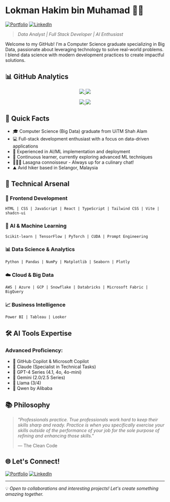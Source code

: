 # Lokman Hakim bin Muhamad 👨‍💻

[![Portfolio](https://img.shields.io/badge/Portfolio-lokmanportfolio.netlify.app-blue?style=flat&logo=google-chrome)](https://lokmanportfolio.netlify.app/)
[![LinkedIn](https://img.shields.io/badge/LinkedIn-Lokman_Hakim-blue?style=flat&logo=linkedin)](https://www.linkedin.com/in/lokman-hakim-muhd)

> *Data Analyst | Full Stack Developer | AI Enthusiast*

Welcome to my GitHub! I'm a Computer Science graduate specializing in Big Data, passionate about leveraging technology to solve real-world problems. I blend data science with modern development practices to create impactful solutions.

## 📊 GitHub Analytics

<p align="center">
  <a href="https://github.com/anuraghazra/github-readme-stats#gh-dark-mode-only">
    <img src="https://github-readme-stats.vercel.app/api?username=One0385&show_icons=true&theme=algolia#gh-dark-mode-only" />
  </a>
  <a href="https://github.com/anuraghazra/github-readme-stats#gh-light-mode-only">
    <img src="https://github-readme-stats.vercel.app/api?username=One0385&show_icons=true&theme=swift#gh-light-mode-only" />
  </a>
</p>

<p align="center">
  <a href="https://github.com/anuraghazra/convoychat#gh-dark-mode-only">
    <img src="https://github-readme-stats.vercel.app/api/top-langs?username=One0385&layout=compact&theme=algolia&langs_count=8&card_width=320#gh-dark-mode-only" />
  </a>
  <a href="https://github.com/anuraghazra/convoychat#gh-light-mode-only">
    <img src="https://github-readme-stats.vercel.app/api/top-langs?username=One0385&layout=compact&theme=swift&langs_count=8&card_width=320#gh-light-mode-only" />
  </a>
</p>

## 🚀 Quick Facts

- 🎓 Computer Science (Big Data) graduate from UiTM Shah Alam
- 💻 Full-stack development enthusiast with a focus on data-driven applications
- 🤖 Experienced in AI/ML implementation and deployment
- 🌱 Continuous learner, currently exploring advanced ML techniques
- 👨🏻‍🍳 Lasagna connoisseur - Always up for a culinary chat!
- ⛰️ Avid hiker based in Selangor, Malaysia

## 💼 Technical Arsenal

### 🎨 Frontend Development
```
HTML | CSS | JavaScript | React | TypeScript | Tailwind CSS | Vite | shadcn-ui
```

### 🤖 AI & Machine Learning
```
Scikit-learn | TensorFlow | PyTorch | CUDA | Prompt Engineering
```

### 📊 Data Science & Analytics
```
Python | Pandas | NumPy | Matplotlib | Seaborn | Plotly
```

### ☁️ Cloud & Big Data
```
AWS | Azure | GCP | Snowflake | Databricks | Microsoft Fabric | BigQuery
```

### 📈 Business Intelligence
```
Power BI | Tableau | Looker
```

## 🛠️ AI Tools Expertise

### Advanced Proficiency:
- 🤖 GitHub Copilot & Microsoft Copilot
- 🧠 Claude (Specialist in Technical Tasks)
- 💬 GPT-4 Series (4.1, 4o, 4o-mini)
- 🌟 Gemini (2.0/2.5 Series)
- 🦙 Llama (3/4)
- 🔮 Qwen by Alibaba

## 📚 Philosophy

> *"Professionals practice. True professionals work hard to keep their skills sharp and ready. Practice is when you specifically exercise your skills outside of the performance of your job for the sole purpose of refining and enhancing those skills."*
> 
> — The Clean Code

## 🌐 Let's Connect!

[![Portfolio](https://img.shields.io/badge/Portfolio-lokmanportfolio.netlify.app-blue?style=for-the-badge&logo=google-chrome)](https://lokmanportfolio.netlify.app/)
[![LinkedIn](https://img.shields.io/badge/LinkedIn-Lokman_Hakim-blue?style=for-the-badge&logo=linkedin)](https://www.linkedin.com/in/lokman-hakim-muhd)

---

💡 *Open to collaborations and interesting projects! Let's create something amazing together.*
